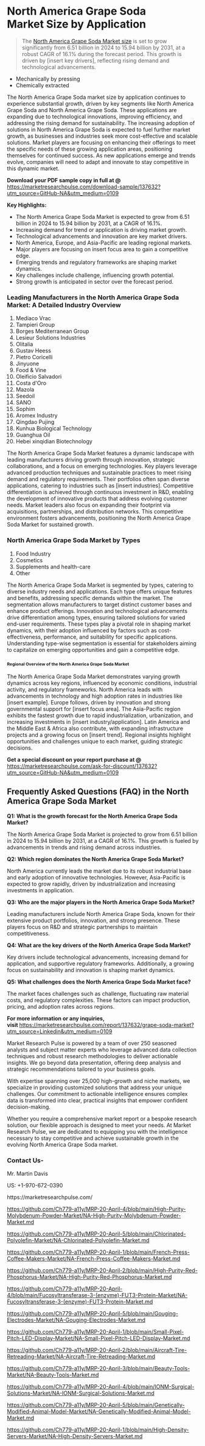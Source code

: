 <h1>North America Grape Soda Market&nbsp;Size by Application</h1><blockquote><p>The <a href="https://marketresearchpulse.com/download-sample/137632?utm_source=GitHub-NA&amp;utm_medium=0109">North America Grape Soda Market size</a> is set to grow significantly from 6.51 billion in 2024 to 15.94 billion by 2031, at a robust CAGR of 16.1% during the forecast period. This growth is driven by [insert key drivers], reflecting rising demand and technological advancements.</p></blockquote><ul><li>Mechanically by pressing<li> Chemically extracted</li></ul><p>The North America Grape Soda market size by application continues to experience substantial growth, driven by key segments like North America Grape Soda and North America Grape Soda. These applications are expanding due to technological innovations, improving efficiency, and addressing the rising demand for sustainability. The increasing adoption of solutions in North America Grape Soda is expected to fuel further market growth, as businesses and industries seek more cost-effective and scalable solutions. Market players are focusing on enhancing their offerings to meet the specific needs of these growing application areas, positioning themselves for continued success. As new applications emerge and trends evolve, companies will need to adapt and innovate to stay competitive in this dynamic market.</p><p><strong>Download your PDF sample copy in full at @ </strong><a href="https://marketresearchpulse.com/download-sample/137632?utm_source=GitHub-NA&amp;utm_medium=0109">https://marketresearchpulse.com/download-sample/137632?utm_source=GitHub-NA&amp;utm_medium=0109</a></p><p><strong>Key Highlights: </strong></p><ul><li>The North America Grape Soda Market is expected to grow from 6.51 billion in 2024 to 15.94 billion by 2031, at a CAGR of 16.1%.</li><li>Increasing demand for trend or application is driving market growth.</li><li>Technological advancements and innovation are key market drivers.</li><li>North America, Europe, and Asia-Pacific are leading regional markets.</li><li>Major players are focusing on insert focus area to gain a competitive edge.</li><li>Emerging trends and regulatory frameworks are shaping market dynamics.</li><li>Key challenges include challenge, influencing growth potential.</li><li>Strong growth is anticipated in sector over the forecast period.</li></ul><h3>Leading Manufacturers in the North America Grape Soda Market: A Detailed Industry Overview</h3><ol><li>Mediaco Vrac</li><li>Tampieri Group</li><li>Borges Mediterranean Group</li><li>Lesieur Solutions Industries</li><li>Olitalia</li><li>Gustav Heess</li><li>Pietro Coricelli</li><li>Jinyuone</li><li>Food & Vine</li><li>Oleificio Salvadori</li><li>Costa d'Oro</li><li>Mazola</li><li>Seedoil</li><li>SANO</li><li>Sophim</li><li>Aromex Industry</li><li>Qingdao Pujing</li><li>Kunhua Biological Technology</li><li>Guanghua Oil</li><li>Hebei xinqidian Biotechnology</li></ol><div class="flex max-w-full flex-col flex-grow"><div class="min-h-8 text-message flex w-full flex-col items-end gap-2 whitespace-normal break-words [.text-message+&amp;]:mt-5" dir="auto" data-message-author-role="assistant" data-message-id="fd8432e4-4910-450d-b182-61b7bfb0a01f" data-message-model-slug="gpt-4o"><div class="flex w-full flex-col gap-1 empty:hidden first:pt-[3px]"><div class="markdown prose w-full break-words dark:prose-invert light"><p>The North America Grape Soda Market features a dynamic landscape with leading manufacturers driving growth through innovation, strategic collaborations, and a focus on emerging technologies. Key players leverage advanced production techniques and sustainable practices to meet rising demand and regulatory requirements. Their portfolios often span diverse applications, catering to industries such as [insert industries]. Competitive differentiation is achieved through continuous investment in R&amp;D, enabling the development of innovative products that address evolving customer needs. Market leaders also focus on expanding their footprint via acquisitions, partnerships, and distribution networks. This competitive environment fosters advancements, positioning the North America Grape Soda Market for sustained growth.</p></div></div></div></div><h3>North America Grape Soda Market by Types</h3><ol><li>Food Industry<li> Cosmetics<li> Supplements and health-care<li> Other</li></ol><div class="flex max-w-full flex-col flex-grow"><div class="min-h-8 text-message flex w-full flex-col items-end gap-2 whitespace-normal break-words [.text-message+&amp;]:mt-5" dir="auto" data-message-author-role="assistant" data-message-id="084470be-0bb7-4664-bddf-5156b4f41249" data-message-model-slug="gpt-4o-mini"><div class="flex w-full flex-col gap-1 empty:hidden first:pt-[3px]"><div class="markdown prose w-full break-words dark:prose-invert light"><p>The North America Grape Soda Market is segmented by types, catering to diverse industry needs and applications. Each type offers unique features and benefits, addressing specific demands within the market. The segmentation allows manufacturers to target distinct customer bases and enhance product offerings. Innovation and technological advancements drive differentiation among types, ensuring tailored solutions for varied end-user requirements. These types play a pivotal role in shaping market dynamics, with their adoption influenced by factors such as cost-effectiveness, performance, and suitability for specific applications. Understanding type-wise segmentation is essential for stakeholders aiming to capitalize on emerging opportunities and gain a competitive edge.</p></div></div></div></div><h3><span style="font-size: 11px;">Regional Overview of the North America Grape Soda Market</span></h3><div class="flex max-w-full flex-col flex-grow"><div class="min-h-8 text-message flex w-full flex-col items-end gap-2 whitespace-normal break-words [.text-message+&amp;]:mt-5" dir="auto" data-message-author-role="assistant" data-message-id="e9038762-ce64-4e30-91c9-9bd413514231" data-message-model-slug="gpt-4o-mini"><div class="flex w-full flex-col gap-1 empty:hidden first:pt-[3px]"><div class="markdown prose w-full break-words dark:prose-invert light"><p>The North America Grape Soda Market demonstrates varying growth dynamics across key regions, influenced by economic conditions, industrial activity, and regulatory frameworks. North America leads with advancements in technology and high adoption rates in industries like [insert example]. Europe follows, driven by innovation and strong governmental support for [insert focus area]. The Asia-Pacific region exhibits the fastest growth due to rapid industrialization, urbanization, and increasing investments in [insert industry/application]. Latin America and the Middle East &amp; Africa also contribute, with expanding infrastructure projects and a growing focus on [insert trend]. Regional insights highlight opportunities and challenges unique to each market, guiding strategic decisions.</p></div></div></div></div><p><strong>Get a special discount on your report purchase at @ </strong><a href="https://marketresearchpulse.com/ask-for-discount/137632?utm_source=GitHub-NA&amp;utm_medium=0109">https://marketresearchpulse.com/ask-for-discount/137632?utm_source=GitHub-NA&amp;utm_medium=0109</a></p><h2>Frequently Asked Questions (FAQ) in the North America Grape Soda Market</h2><p><strong>Q1: What is the growth forecast for the North America Grape Soda Market?</strong></p><p>The North America Grape Soda Market is projected to grow from 6.51 billion in 2024 to 15.94 billion by 2031, at a CAGR of 16.1%. This growth is fueled by advancements in trends and rising demand across industries.</p><p><strong>Q2: Which region dominates the North America Grape Soda Market?</strong></p><p>North America currently leads the market due to its robust industrial base and early adoption of innovative technologies. However, Asia-Pacific is expected to grow rapidly, driven by industrialization and increasing investments in application.</p><p><strong>Q3: Who are the major players in the North America Grape Soda Market?</strong></p><p>Leading manufacturers include North America Grape Soda, known for their extensive product portfolios, innovation, and strong presence. These players focus on R&amp;D and strategic partnerships to maintain competitiveness.</p><p><strong>Q4: What are the key drivers of the North America Grape Soda Market?</strong></p><p>Key drivers include technological advancements, increasing demand for application, and supportive regulatory frameworks. Additionally, a growing focus on sustainability and innovation is shaping market dynamics.</p><p><strong>Q5: What challenges does the North America Grape Soda Market face?</strong></p><p>The market faces challenges such as challenge, fluctuating raw material costs, and regulatory complexities. These factors can impact production, pricing, and adoption rates across regions.</p><p><strong>For more information or any inquiries, visit&nbsp;</strong><a href="https://marketresearchpulse.com/report/137632/grape-soda-market?utm_source=Linkedin&utm_medium=0109">https://marketresearchpulse.com/report/137632/grape-soda-market?utm_source=Linkedin&utm_medium=0109</a></p><p>Market Research Pulse is powered by a team of over 250 seasoned analysts and subject matter experts who leverage advanced data collection techniques and robust research methodologies to deliver actionable insights. We go beyond data presentation, offering deep analysis and strategic recommendations tailored to your business goals.</p><p>With expertise spanning over 25,000 high-growth and niche markets, we specialize in providing customized solutions that address your unique challenges. Our commitment to actionable intelligence ensures complex data is transformed into clear, practical insights that empower confident decision-making.</p><p>Whether you require a comprehensive market report or a bespoke research solution, our flexible approach is designed to meet your needs. At Market Research Pulse, we are dedicated to equipping you with the intelligence necessary to stay competitive and achieve sustainable growth in the evolving North America Grape Soda market.</p><h3><strong>Contact Us-</strong></h3><p>Mr. Martin Davis</p><p>US: +1-970-672-0390</p><p>https://marketresearchpulse.com/</p><p><a href="https://github.com/Ch779-a11y/MRP-20-April-4/blob/main/High-Purity-Molybdenum-Powder-Market/NA-High-Purity-Molybdenum-Powder-Market.md">https://github.com/Ch779-a11y/MRP-20-April-4/blob/main/High-Purity-Molybdenum-Powder-Market/NA-High-Purity-Molybdenum-Powder-Market.md</a></p><p><a href="https://github.com/Ch779-a11y/MRP-20-April-5/blob/main/Chlorinated-Polyolefin-Market/NA-Chlorinated-Polyolefin-Market.md">https://github.com/Ch779-a11y/MRP-20-April-5/blob/main/Chlorinated-Polyolefin-Market/NA-Chlorinated-Polyolefin-Market.md</a></p><p><a href="https://github.com/Ch779-a11y/MRP-20-April-1/blob/main/French-Press-Coffee-Makers-Market/NA-French-Press-Coffee-Makers-Market.md">https://github.com/Ch779-a11y/MRP-20-April-1/blob/main/French-Press-Coffee-Makers-Market/NA-French-Press-Coffee-Makers-Market.md</a></p><p><a href="https://github.com/Ch779-a11y/MRP-20-April-2/blob/main/High-Purity-Red-Phosphorus-Market/NA-High-Purity-Red-Phosphorus-Market.md">https://github.com/Ch779-a11y/MRP-20-April-2/blob/main/High-Purity-Red-Phosphorus-Market/NA-High-Purity-Red-Phosphorus-Market.md</a></p><p><a href="https://github.com/Ch779-a11y/MRP-20-April-4/blob/main/Fucosyltransferase-3-(enzyme)-FUT3-Protein-Market/NA-Fucosyltransferase-3-(enzyme)-FUT3-Protein-Market.md">https://github.com/Ch779-a11y/MRP-20-April-4/blob/main/Fucosyltransferase-3-(enzyme)-FUT3-Protein-Market/NA-Fucosyltransferase-3-(enzyme)-FUT3-Protein-Market.md</a></p><p><a href="https://github.com/Ch779-a11y/MRP-20-April-5/blob/main/Gouging-Electrodes-Market/NA-Gouging-Electrodes-Market.md">https://github.com/Ch779-a11y/MRP-20-April-5/blob/main/Gouging-Electrodes-Market/NA-Gouging-Electrodes-Market.md</a></p><p><a href="https://github.com/Ch779-a11y/MRP-20-April-1/blob/main/Small-Pixel-Pitch-LED-Display-Market/NA-Small-Pixel-Pitch-LED-Display-Market.md">https://github.com/Ch779-a11y/MRP-20-April-1/blob/main/Small-Pixel-Pitch-LED-Display-Market/NA-Small-Pixel-Pitch-LED-Display-Market.md</a></p><p><a href="https://github.com/Ch779-a11y/MRP-20-April-2/blob/main/Aircraft-Tire-Retreading-Market/NA-Aircraft-Tire-Retreading-Market.md">https://github.com/Ch779-a11y/MRP-20-April-2/blob/main/Aircraft-Tire-Retreading-Market/NA-Aircraft-Tire-Retreading-Market.md</a></p><p><a href="https://github.com/Ch779-a11y/MRP-20-April-3/blob/main/Beauty-Tools-Market/NA-Beauty-Tools-Market.md">https://github.com/Ch779-a11y/MRP-20-April-3/blob/main/Beauty-Tools-Market/NA-Beauty-Tools-Market.md</a></p><p><a href="https://github.com/Ch779-a11y/MRP-20-April-4/blob/main/IONM-Surgical-Solutions-Market/NA-IONM-Surgical-Solutions-Market.md">https://github.com/Ch779-a11y/MRP-20-April-4/blob/main/IONM-Surgical-Solutions-Market/NA-IONM-Surgical-Solutions-Market.md</a></p><p><a href="https://github.com/Ch779-a11y/MRP-20-April-5/blob/main/Genetically-Modified-Animal-Model-Market/NA-Genetically-Modified-Animal-Model-Market.md">https://github.com/Ch779-a11y/MRP-20-April-5/blob/main/Genetically-Modified-Animal-Model-Market/NA-Genetically-Modified-Animal-Model-Market.md</a></p><p><a href="https://github.com/Ch779-a11y/MRP-20-April-1/blob/main/High-Density-Servers-Market/NA-High-Density-Servers-Market.md">https://github.com/Ch779-a11y/MRP-20-April-1/blob/main/High-Density-Servers-Market/NA-High-Density-Servers-Market.md</a></p>
